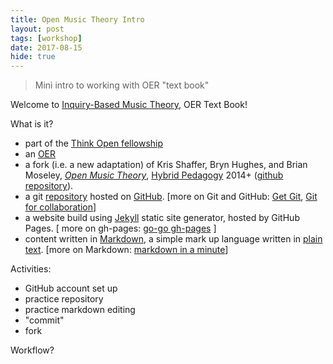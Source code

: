 ```yaml
---
title: Open Music Theory Intro
layout: post
tags: [workshop]
date: 2017-08-15
hide: true
---
```


> Mini intro to working with OER "text book"

Welcome to [Inquiry-Based Music Theory](https://smbutterfield.github.io/ibmt17-18/), OER Text Book!

What is it?

- part of the [Think Open fellowship](https://open.lib.uidaho.edu/)
- an [OER](https://en.wikipedia.org/wiki/Open_educational_resources)
- a fork (i.e. a new adaptation) of Kris Shaffer, Bryn Hughes, and Brian Moseley, [*Open Music Theory*](http://openmusictheory.com/), [Hybrid Pedagogy](http://www.digitalpedagogylab.com/hybridped/) 2014+ ([github repository](https://github.com/openmusictheory/openmusictheory.github.io)).
- a git [repository](https://github.com/smbutterfield/ibmt17-18) hosted on [GitHub](https://github.com/). [more on Git and GitHub: [Get Git](https://uidaholib.github.io/get-git/), [Git for collaboration](https://evanwill.github.io/_drafts/notes/git-collaboration.html)]
- a website build using [Jekyll](http://jekyllrb.com/) static site generator, hosted by GitHub Pages. [ more on gh-pages: [go-go gh-pages](https://evanwill.github.io/go-go-ghpages/) ]
- content written in [Markdown](https://daringfireball.net/projects/markdown/), a simple mark up language written in [plain text](https://en.wikipedia.org/wiki/Plain_text). [more on Markdown: [markdown in a minute](https://evanwill.github.io/_drafts/notes/markdown-minute.html)]

Activities:

- GitHub account set up
- practice repository
- practice markdown editing
- "commit"
- fork

Workflow?
